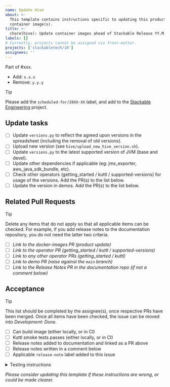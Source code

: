 ```yaml
---
name: Update Hive
about: >-
  This template contains instructions specific to updating this product and/or
  container image(s).
title: >-
  chore(hive): Update container images ahead of Stackable Release YY.M.X
labels: []
# Currently, projects cannot be assigned via front-matter.
projects: ['stackabletech/10']
assignees: ''
---
```


Part of #xxx.

<!--
This gives hints to the person doing the work.
Add/Change/Remove anything that isn't applicable anymore
-->
- Add: `x.x.x`
- Remove: `y.y.y`

> [!TIP]
> Please add the `scheduled-for/20XX-XX` label, and add to the [Stackable Engineering][1] project.
>
> [1]: https://github.com/orgs/stackabletech/projects/10

## Update tasks

- [ ] Update `versions.py` to reflect the agreed upon versions in the spreadsheet (including the removal of old versions).
- [ ] Upload new version (see `hive/upload_new_hive_version.sh`).
- [ ] Update `versions.py` to the latest supported version of JVM (base and devel).
- [ ] Update other dependencies if applicable (eg: jmx_exporter, aws_java_sdk_bundle, etc).
- [ ] Check other operators (getting_started / kuttl / supported-versions) for usage of the versions. Add the PR(s) to the list below.
- [ ] Update the version in demos. Add the PR(s) to the list below.

## Related Pull Requests

> [!TIP]
> Delete any items that do not apply so that all applicable items can be checked.
> For example, if you add release notes to the documentation repository, you do not need the latter two criteria.

- [ ] _Link to the docker-images PR (product update)_
- [ ] _Link to the operator PR (getting_started / kuttl / supported-versions)_
- [ ] _Link to any other operator PRs (getting_started / kuttl)_
- [ ] _Link to demo PR (raise against the `main` branch)_
- [ ] _Link to the Release Notes PR in the documentation repo (if not a comment below)_

## Acceptance

> [!TIP]
> This list should be completed by the assignee(s), once respective PRs have been merged. Once all items have been
> checked, the issue can be moved into _Development: Done_.

- [ ] Can build image (either locally, or in CI)
- [ ] Kuttl smoke tests passes (either locally, or in CI)
- [ ] Release notes added to documentation and linked as a PR above
- [ ] Release notes written in a comment below
- [ ] Applicable `release-note` label added to this issue

<details>
<summary>Testing instructions</summary>

```shell
# See the latest version at https://pypi.org/project/image-tools-stackabletech/
pip install image-tools-stackabletech==0.0.13

bake --product hive=x.y.z # where x.y.z is the new version added in this PR

kind load docker-image oci.stackable.tech/sdp/hive:x.y.z-stackable0.0.0-dev

# Change directory into the hive-operator repository and update the
# product version in tests/test-definition.yaml
./scripts/run-tests --test-suite smoke-latest # or similar
```

</details>

_Please consider updating this template if these instructions are wrong, or
could be made clearer._
